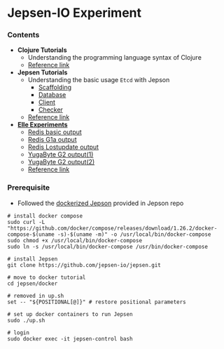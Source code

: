 # Jepsen-IO Experiment

### Contents 

- **Clojure Tutorials**
    - Understanding the programming language syntax of Clojure
    - [Reference link](https://www.tutorialspoint.com/clojure/clojure_overview.htm) 
- **Jepsen Tutorials**
    - Understanding the basic usage `Etcd` with Jepson
        - [Scaffolding](tutorial/scaffolding)
        - [Database](database)
        - [Client](client)
        - [Checker](checker)
    - [Reference link](https://github.com/jepsen-io/jepsen/blob/master/doc/tutorial/index.md)
- **[Elle Experiments](elle)**
    - [Redis basic output](elle/store)
    - [Redis G1a output](debug/G1a-AbortedRead.edn)
    - [Redis Lostupdate output](debug/LostUpdate.edn)
    - [YugaByte G2 output(1)](debug/G2-master.edn) 
    - [YugaByte G2 output(2)](debug/G2-pause.edn)
    - [Reference link](https://github.com/jepsen-io/elle)

### Prerequisite
- Followed the [dockerized Jepson](https://github.com/jepsen-io/jepsen/tree/master/docker) provided in Jepson repo

```
# install docker compose
sudo curl -L "https://github.com/docker/compose/releases/download/1.26.2/docker-compose-$(uname -s)-$(uname -m)" -o /usr/local/bin/docker-compose
sudo chmod +x /usr/local/bin/docker-compose
sudo ln -s /usr/local/bin/docker-compose /usr/bin/docker-compose

# install Jepsen
git clone https://github.com/jepsen-io/jepsen.git

# move to docker tutorial
cd jepsen/docker

# removed in up.sh
set -- "${POSITIONAL[@]}" # restore positional parameters

# set up docker containers to run Jepsen
sudo ./up.sh

# login
sudo docker exec -it jepsen-control bash
```